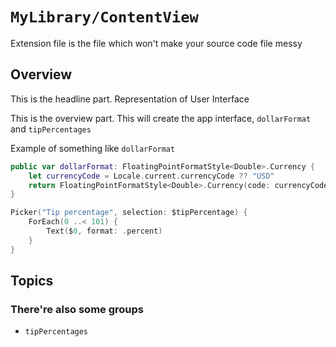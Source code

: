 # ``MyLibrary/ContentView``

Extension file is the file which won't make your source code file messy

## Overview

This is the headline part. Representation of User Interface
 
This is the overview part. This will create the app interface, ``dollarFormat`` and ``tipPercentages``
 
 Example of something like ``dollarFormat``
 ```swift
 public var dollarFormat: FloatingPointFormatStyle<Double>.Currency {
     let currencyCode = Locale.current.currencyCode ?? "USD"
     return FloatingPointFormatStyle<Double>.Currency(code: currencyCode)
 }
 ```
 
 ```swift
 Picker("Tip percentage", selection: $tipPercentage) {
     ForEach(0 ..< 101) {
         Text($0, format: .percent)
     }
 }
 ```

## Topics

### There're also some groups

- ``tipPercentages``
